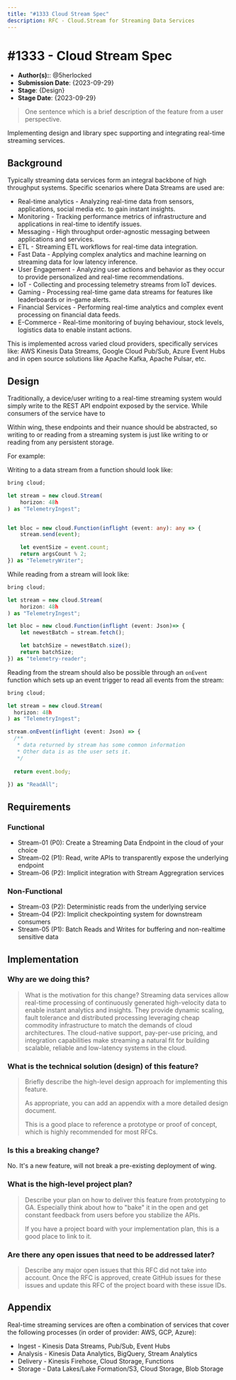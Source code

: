 ```yaml
---
title: "#1333 Cloud Stream Spec"
description: RFC - Cloud.Stream for Streaming Data Services
---
```


# #1333 - Cloud Stream Spec

- **Author(s):**: @5herlocked
- **Submission Date**: {2023-09-29}
- **Stage**: {Design}
- **Stage Date**: {2023-09-29}

> One sentence which is a brief description of the feature from a user perspective.

Implementing design and library spec supporting and integrating real-time streaming services.

## Background

Typically streaming data services form an integral backbone of high throughput systems. Specific scenarios where Data Streams are used are:
* Real-time analytics - Analyzing real-time data from sensors, applications, social media etc. to gain instant insights.
* Monitoring - Tracking performance metrics of infrastructure and applications in real-time to identify issues.
* Messaging - High throughput order-agnostic messaging between applications and services.
* ETL - Streaming ETL workflows for real-time data integration.
* Fast Data - Applying complex analytics and machine learning on streaming data for low latency inference.
* User Engagement - Analyzing user actions and behavior as they occur to provide personalized and real-time recommendations.
* IoT - Collecting and processing telemetry streams from IoT devices.
* Gaming - Processing real-time game data streams for features like leaderboards or in-game alerts.
* Financial Services - Performing real-time analytics and complex event processing on financial data feeds.
* E-Commerce - Real-time monitoring of buying behaviour, stock levels, logistics data to enable instant actions.

This is implemented across varied cloud providers, specifically services like: AWS Kinesis Data Streams, Google Cloud Pub/Sub, Azure Event Hubs and in open source solutions like Apache Kafka, Apache Pulsar, etc.

## Design

Traditionally, a device/user writing to a real-time streaming system would simply write to the REST API endpoint exposed by the service. While consumers of the service have to 

Within wing, these endpoints and their nuance should be abstracted, so writing to or reading from a streaming system is just like writing to or reading from any persistent storage.

For example:

Writing to a data stream from a function should look like:
```ts
bring cloud;

let stream = new cloud.Stream(
    horizon: 48h
) as "TelemetryIngest";


let bloc = new cloud.Function(inflight (event: any): any => {
    stream.send(event);

    let eventSize = event.count;
    return argsCount % 2;
}) as "TelemetryWriter";
```

While reading from a stream will look like:
```ts
bring cloud;

let stream = new cloud.Stream(
    horizon: 48h
) as "TelemetryIngest";

let bloc = new cloud.Function(inflight (event: Json)=> {
    let newestBatch = stream.fetch();

    let batchSize = newestBatch.size();
    return batchSize;
}) as "telemetry-reader";
```

Reading from the stream should also be possible through an `onEvent` function which sets up an event trigger to read all 
events from the stream:

```ts
bring cloud;

let stream = new cloud.Stream(
  horizon: 48h
) as "TelemetryIngest";

stream.onEvent(inflight (event: Json) => {
  /**
   * data returned by stream has some common information
   * Other data is as the user sets it.
   */
  
  return event.body;
  
}) as "ReadAll";

```

## Requirements

### Functional

- Stream-01 (P0): Create a Streaming Data Endpoint in the cloud of your choice
- Stream-02 (P1): Read, write APIs to transparently expose the underlying endpoint
- Stream-06 (P2): Implicit integration with Stream Aggregration services

### Non-Functional

- Stream-03 (P2): Deterministic reads from the underlying service
- Stream-04 (P2): Implicit checkpointing system for downstream consumers
- Stream-05 (P1): Batch Reads and Writes for buffering and non-realtime sensitive data

## Implementation

<!--
    This section has a list of topics related to the implementation. We have some examples/ideas for topics below. Feel free to add as needed

    The goal of this section is to help decide if this RFC should be implemented.
    It should include answers to questions that the team is likely ask.
    Contrary to the rest of the RFC, answers should be written "from the present" and likely
    discuss approach, implementation plans, alternative considered and other considerations that will
    help decide if this RFC should be implemented.
-->

### Why are we doing this?

> What is the motivation for this change?
Streaming data services allow real-time processing of continuously generated high-velocity data to enable instant analytics and insights. They provide dynamic scaling, fault tolerance and distributed processing leveraging cheap commodity infrastructure to match the demands of cloud architectures. The cloud-native support, pay-per-use pricing, and integration capabilities make streaming a natural fit for building scalable, reliable and low-latency systems in the cloud.

### What is the technical solution (design) of this feature?

> Briefly describe the high-level design approach for implementing this feature.
>
> As appropriate, you can add an appendix with a more detailed design document.
>
> This is a good place to reference a prototype or proof of concept, which is highly recommended for most RFCs.

### Is this a breaking change?
No. It's a new feature, will not break a pre-existing deployment of wing.

### What is the high-level project plan?

> Describe your plan on how to deliver this feature from prototyping to GA. Especially think about how to "bake" it in the open and get constant feedback from users before you stabilize the APIs.
>
> If you have a project board with your implementation plan, this is a good place to link to it.

### Are there any open issues that need to be addressed later?

> Describe any major open issues that this RFC did not take into account. Once the RFC is approved, create GitHub issues for these issues and update this RFC of the project board with these issue IDs.

## Appendix

Real-time streaming services are often a combination of services that cover the following processes (in order of provider: AWS, GCP, Azure):
* Ingest - Kinesis Data Streams, Pub/Sub, Event Hubs
* Analysis - Kinesis Data Analytics, BigQuery, Stream Analytics
* Delivery - Kinesis Firehose, Cloud Storage, Functions 
* Storage - Data Lakes/Lake Formation/S3, Cloud Storage, Blob Storage